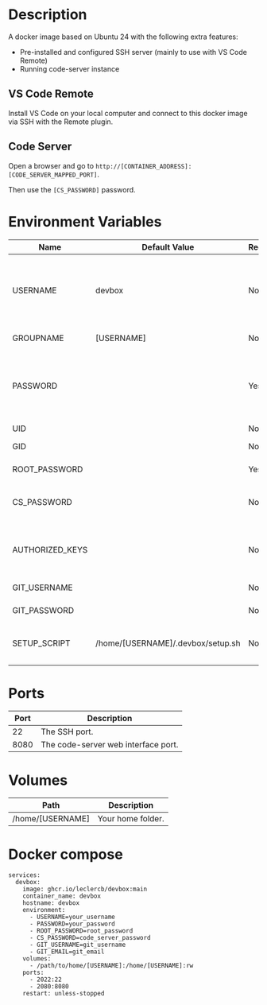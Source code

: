 # Description

A docker image based on Ubuntu 24 with the following extra features:
* Pre-installed and configured SSH server (mainly to use with VS Code Remote)
* Running code-server instance

## VS Code Remote

Install VS Code on your local computer and connect to this docker image via SSH with the Remote plugin.

## Code Server

Open a browser and go to `http://[CONTAINER_ADDRESS]:[CODE_SERVER_MAPPED_PORT]`.

Then use the `[CS_PASSWORD]` password.

# Environment Variables

| **Name**        | **Default Value**                 | **Required** | **Description**                                                          |
|-----------------|-----------------------------------|--------------|--------------------------------------------------------------------------|
| USERNAME        | devbox                            | No           | Your username. This will also be your username for the SSH connections.  |
| GROUPNAME       | [USERNAME]                        | No           | Your groupname.                                                          |
| PASSWORD        |                                   | Yes          | Your password. This will also be your password for the SSH connections.  |
| UID             |                                   | No           | Your user id.                                                            |
| GID             |                                   | No           | Your group id.                                                           |
| ROOT_PASSWORD   |                                   | Yes          | The root password.                                                       |
| CS_PASSWORD     |                                   | No           | The code-server web interface password.                                  |
| AUTHORIZED_KEYS |                                   | No           | The list of authorized keys for the SSH connections.                     |
| GIT_USERNAME    |                                   | No           | Your git username.                                                       |
| GIT_PASSWORD    |                                   | No           | Your git email.                                                          |
| SETUP_SCRIPT    | /home/[USERNAME]/.devbox/setup.sh | No           | The setup script to execute on startup.                                  |

# Ports

| **Port** | **Description**                     |
|----------|-------------------------------------|
| 22       | The SSH port.                       |
| 8080     | The code-server web interface port. |

# Volumes

| **Path**                   | **Description**                |
|----------------------------|--------------------------------|
| /home/[USERNAME]           | Your home folder.              |

# Docker compose

```
services:
  devbox:
    image: ghcr.io/leclercb/devbox:main
    container_name: devbox
    hostname: devbox
    environment:
      - USERNAME=your_username
      - PASSWORD=your_password
      - ROOT_PASSWORD=root_password
      - CS_PASSWORD=code_server_password
      - GIT_USERNAME=git_username
      - GIT_EMAIL=git_email
    volumes:
      - /path/to/home/[USERNAME]:/home/[USERNAME]:rw
    ports:
      - 2022:22
      - 2080:8080
    restart: unless-stopped
```